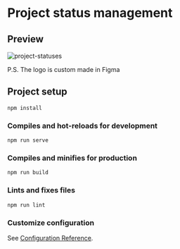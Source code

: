 # Project status management

## Preview
![project-statuses](https://user-images.githubusercontent.com/5283961/117980744-e6c00980-b351-11eb-99a4-f219284531f2.gif)

P.S. The logo is custom made in Figma

## Project setup
```
npm install
```

### Compiles and hot-reloads for development
```
npm run serve
```

### Compiles and minifies for production
```
npm run build
```

### Lints and fixes files
```
npm run lint
```

### Customize configuration
See [Configuration Reference](https://cli.vuejs.org/config/).
